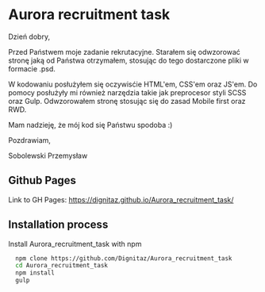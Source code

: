 # Aurora recruitment task

Dzień dobry,

Przed Państwem moje zadanie rekrutacyjne. Starałem się odwzorować stronę jaką od Państwa otrzymałem, stosując do tego dostarczone pliki w formacie .psd.

W kodowaniu posłużyłem się oczywisćie HTML'em, CSS'em oraz JS'em.
Do pomocy posłużyły mi również narzędzia takie jak preprocesor styli SCSS oraz Gulp. Odwzorowałem stronę stosując się do zasad Mobile first oraz RWD.

Mam nadzieję, że mój kod się Państwu spodoba :)

Pozdrawiam,

Sobolewski Przemysław

## Github Pages

Link to GH Pages:
https://dignitaz.github.io/Aurora_recruitment_task/

## Installation process

Install Aurora_recruitment_task with npm

```bash
  npm clone https://github.com/Dignitaz/Aurora_recruitment_task
  cd Aurora_recruitment_task
  npm install
  gulp
```
